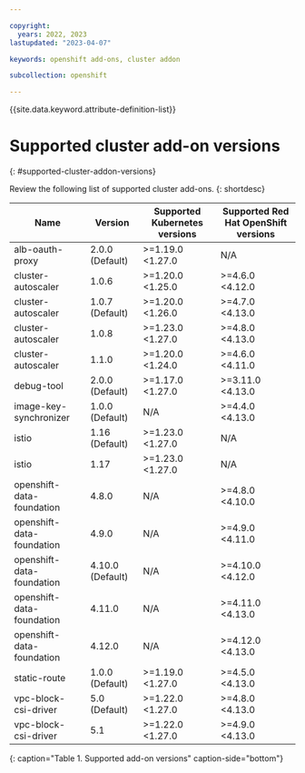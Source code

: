 ```yaml
---

copyright: 
  years: 2022, 2023
lastupdated: "2023-04-07"

keywords: openshift add-ons, cluster addon

subcollection: openshift

---
```


{{site.data.keyword.attribute-definition-list}}

# Supported cluster add-on versions
{: #supported-cluster-addon-versions}

Review the following list of supported cluster add-ons.
{: shortdesc}

| Name | Version | Supported Kubernetes versions | Supported Red Hat OpenShift versions |
| --- | --- | --- | --- |
| alb-oauth-proxy | 2.0.0 (Default) | >=1.19.0 <1.27.0 |  N/A  |
| cluster-autoscaler | 1.0.6  | >=1.20.0 <1.25.0 | >=4.6.0 <4.12.0 |
| cluster-autoscaler | 1.0.7 (Default) | >=1.20.0 <1.26.0 | >=4.7.0 <4.13.0 |
| cluster-autoscaler | 1.0.8  | >=1.23.0 <1.27.0 | >=4.8.0 <4.13.0 |
| cluster-autoscaler | 1.1.0  | >=1.20.0 <1.24.0 | >=4.6.0 <4.11.0 |
| debug-tool | 2.0.0 (Default) | >=1.17.0 <1.27.0 | >=3.11.0 <4.13.0 |
| image-key-synchronizer | 1.0.0 (Default) |  N/A  | >=4.4.0 <4.13.0 |
| istio | 1.16 (Default) | >=1.23.0 <1.27.0 |  N/A  |
| istio | 1.17  | >=1.23.0 <1.27.0 |  N/A  |
| openshift-data-foundation | 4.8.0  |  N/A  | >=4.8.0 <4.10.0 |
| openshift-data-foundation | 4.9.0  |  N/A  | >=4.9.0 <4.11.0 |
| openshift-data-foundation | 4.10.0 (Default) |  N/A  | >=4.10.0 <4.12.0 |
| openshift-data-foundation | 4.11.0  |  N/A  | >=4.11.0 <4.13.0 |
| openshift-data-foundation | 4.12.0  |  N/A  | >=4.12.0 <4.13.0 |
| static-route | 1.0.0 (Default) | >=1.19.0 <1.27.0 | >=4.5.0 <4.13.0 |
| vpc-block-csi-driver | 5.0 (Default) | >=1.22.0 <1.27.0 | >=4.8.0 <4.13.0 |
| vpc-block-csi-driver | 5.1  | >=1.22.0 <1.27.0 | >=4.9.0 <4.13.0 |
{: caption="Table 1. Supported add-on versions" caption-side="bottom"}



